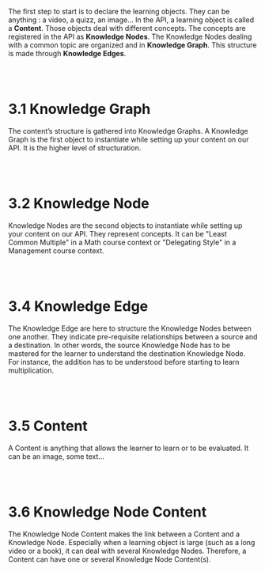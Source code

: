 ﻿

The first step to start is to declare the learning objects. They can be anything : a video, a quizz, an image... In the API, a learning object is called a **Content**. Those objects deal with different concepts. The concepts are registered in the API as **Knowledge Nodes**. The Knowledge Nodes dealing with a common topic are organized and in **Knowledge Graph**. This structure is made through **Knowledge Edges**.

<br/><br/>

# 3.1 Knowledge Graph

The content’s structure is gathered into Knowledge Graphs. A Knowledge Graph is the first object to instantiate while setting up your content on our API. It is the higher level of structuration.

</br>
</br>

# 3.2 Knowledge Node

Knowledge Nodes are the second objects to instantiate while setting up your content on our API. They represent concepts. It can be "Least Common Multiple" in a Math course context or "Delegating Style" in a Management course context.

</br>
</br>

# 3.4 Knowledge Edge

The Knowledge Edge are here to structure the Knowledge Nodes between one another. They indicate pre-requisite relationships between a source and a destination. In other words, the source Knowledge Node has to be mastered for the learner to understand the destination Knowledge Node.
For instance, the addition has to be understood before starting to learn multiplication.

</br>
</br>

# 3.5 Content

A Content is anything that allows the learner to learn or to be evaluated. It can be an image, some text...

</br>
</br>

# 3.6 Knowledge Node Content

The Knowledge Node Content makes the link between a Content and a Knowledge Node. Especially when a learning object is large (such as a long video or a book), it can deal with several Knowledge Nodes. Therefore, a Content can have one or several Knowledge Node Content(s). 


</br>
</br>








